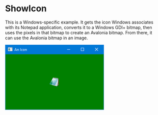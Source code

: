 # ShowIcon

This is a Windows-specific example. It gets the icon Windows associates with its Notepad
application, converts it to a Windows GDI+ bitmap, then uses the pixels in that bitmap
to create an Avalonia bitmap. From there, it can use the Avalonia bitmap in an image.

![Notepad icon.](ScreenCap.png "Notepad icon.")
